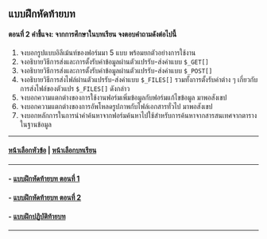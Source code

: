 ## แบบฝึกหัดท้ายบท
#### ตอนที่ 2 คำชี้แจง: จากการศึกษาในบทเรียน จงตอบคำถามดังต่อไปนี้
1. จงบอกรูปแบบอิลีเม้นท์ของฟอร์มมา 5 แบบ พร้อมยกตัวอย่างการใช้งาน
2. จงอธิบายวิธีการส่งและการตั้งรับค่าข้อมูลผ่านตัวแปรรับ-ส่งค่าแบบ ```$_GET[]```
3. จงอธิบายวิธีการส่งและการตั้งรับค่าข้อมูลผ่านตัวแปรรับ-ส่งค่าแบบ ```$_POST[]```
4. จงอธิบายวิธีการส่งไฟล์ผ่านตัวแปรรับ-ส่งค่าแบบ ```$_FILES[]``` รวมทั้งการตั้งรับค่าต่าง ๆ เกี่ยวกับการส่งไฟล์ของตัวแปร ```$_FILES[]``` ดังกล่าว
5. จงบอกความแตกต่างของการใช้งานฟอร์มเพิ่มข้อมูลกับฟอร์มแก้ไขข้อมูล มาพอสังเขป
6. จงบอกความแตกต่างของการอัพโหลดรูปภาพกับไฟล์เอกสารทั่วไป มาพอสังเขป
7. จงบอกหลักการในการนำคำค้นหาจากฟอร์มค้นหาไปใช้สำหรับการค้นหาจากสารสนเทศจากตารางในฐานข้อมูล

---
#### [หน้าเลือกหัวข้อ](README.md) | [หน้าเลือกบทเรียน](../README.md)
---
#### - [แบบฝึกหัดท้ายบท ตอนที่ 1](0530.md)
#### - [แบบฝึกหัดท้ายบท ตอนที่ 2](0550.md)
#### - [แบบฝึกปฏิบัติท้ายบท](0570.md)
---